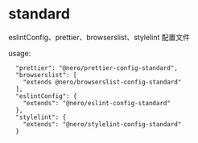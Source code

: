 # standard

eslintConfig、prettier、browserslist、stylelint 配置文件

usage:

```
  "prettier": "@nero/prettier-config-standard",
  "browserslist": [
    "extends @nero/browserslist-config-standard"
  ],
  "eslintConfig": {
    "extends": "@nero/eslint-config-standard"
  },
  "stylelint": {
    "extends": "@nero/stylelint-config-standard"
  }
```
